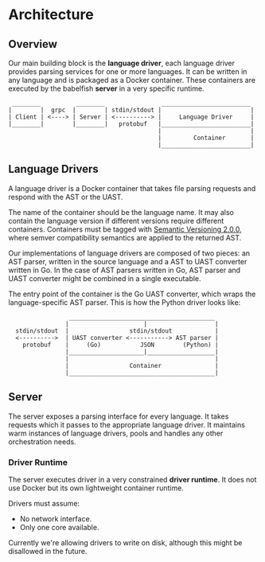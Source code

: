 
# Architecture

## Overview

Our main building block is the **language driver**, each language driver provides
parsing services for one or more languages. It can be written in any language and
is packaged as a Docker container. These containers are executed by the babelfish
**server** in a very specific runtime.

```
 ________          ________                _________________________
|        |  grpc  |        | stdin/stdout |                         |
| Client | <----> | Server | <----------> |     Language Driver     |
|________|        |________|   protobuf   |_________________________|
                                          |                         |
                                          |         Container       |
                                          |_________________________|
```

## Language Drivers

A language driver is a Docker container that takes file parsing requests and
respond with the AST or the UAST.

The name of the container should be the language name. It may also contain the
language version if different versions require different containers. Containers
must be tagged with [Semantic Versioning 2.0.0](http://semver.org/), where
semver compatibility semantics are applied to the returned AST.

Our implementations of language drivers are composed of two pieces: an AST parser,
written in the source language and a AST to UAST converter written in Go. In the
case of AST parsers written in Go, AST parser and UAST converter might be
combined in a single executable.

The entry point of the container is the Go UAST converter, which wraps the
language-specific AST parser. This is how the Python driver looks like:

```
                 _________________________________________
                |                     |                   |
  stdin/stdout  |                 stdin/stdout            |
  <---------->  | UAST converter <-----------> AST parser |
    protobuf    |     (Go)           JSON        (Python) |
                |_____________________|___________________|
                |                                         |
                |                 Container               |
                |_________________________________________|
```

## Server

The server exposes a parsing interface for every language. It takes requests
which it passes to the appropriate language driver. It maintains warm instances
of language drivers, pools and handles any other orchestration needs.

### Driver Runtime

The server executes driver in a very constrained **driver runtime**. It does not
use Docker but its own lightweight container runtime.

Drivers must assume:

* No network interface.
* Only one core available.

Currently we're allowing drivers to write on disk, although this might be
disallowed in the future.
